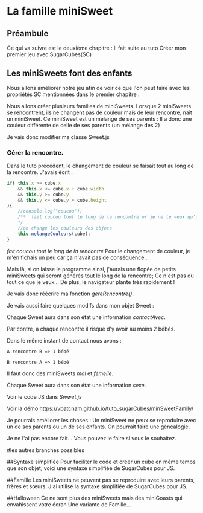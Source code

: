 # La famille miniSweet

## Préambule
Ce qui va suivre est le deuxième chapitre : Il fait suite au tuto 
	Créer mon premier jeu avec SugarCubes(SC)

## Les miniSweets font des enfants

Nous allons améliorer notre jeu afin de voir ce que l'on peut faire avec les propriétés SC mentionnées dans le premier chapitre : 

Nous allons créer plusieurs familles de miniSweets.
Lorsque 2 miniSweets se rencontrent, ils ne changent pas de couleur mais de leur rencontre, naît un miniSweet.
Ce miniSweet est un mélange de ses parents : Il a donc une couleur différente de celle de ses parents (un mélange des 2)

Je vais donc modifier ma classe Sweet.js

### Gérer la rencontre.
Dans le tuto précédent, le changement de couleur se faisait tout au long de la rencontre. 
J'avais écrit :
```javascript 
if( this.x >= cube.x
	&& this.x <= cube.x + cube.width 
	&& this.y >= cube.y 
	&& this.y <= cube.y + cube.height
){
	//console.log("coucou");
	/**  fait coucou tout le long de la rencontre or je ne le veux qu'une seule fois !
	*/
	//on change les couleurs des objets
	this.melangeCouleurs(cube);
}
```

*fait coucou tout le long de la rencontre* 
Pour le changement de couleur, je m'en fichais un peu car ça n'avait pas de conséquence...

Mais là, si on laisse le programme ainsi, j'aurais une flopée de petits miniSweets qui seront générés tout le long de la rencontre; Ce n'est pas du tout ce que je veux... De plus, le navigateur plante très rapidement !

Je vais donc réécrire ma fonction *gereRencontre()*.

Je vais aussi faire quelques modifs dans mon objet Sweet :

Chaque Sweet aura dans son état une information *contactAvec*.

Par contre, a chaque rencontre il risque d'y avoir au moins 2 bébés.

Dans le même instant de contact nous avons :

	A rencontre B => 1 bébé
	
	B rencontre A => 1 bébé

Il faut donc des miniSweets *mal* et *femelle*.

Chaque Sweet aura dans son état une information *sexe*.

Voir le code JS dans *Swwet.js*

Voir la démo https://vbatcnam.github.io/tuto_sugarCubes/minSweetFamily/

Je pourrais améliorer les choses : Un miniSweet ne peux se reproduire avec un de ses parents ou un de ses enfants. On pourrait faire une généalogie.

Je ne l'ai pas encore fait... Vous pouvez le faire si vous le souhaitez.

#les autres branches possibles

##Syntaxe simplifiée 
Pour faciliter le code et créer un cube en même temps que son objet, voici une syntaxe simplifiée de SugarCubes pour JS.

##Famille 
Les miniSweets ne peuvent pas se reproduire avec leurs parents, frères et sœurs.
J'ai utilisé la syntaxe simplifiée de SugarCubes pour JS.

##Halloween
Ce ne sont plus des miniSweets mais des miniGoasts qui envahissent votre écran
Une variante de Famille...
